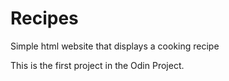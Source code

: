 # Recipes
Simple html website that displays a cooking recipe 

This is the first project in the Odin Project.
